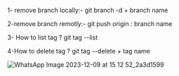 1- remove branch locally:-
git branch -d + branch name

2-remove branch remotly:-
git push origin : branch name

3- How to list tag ?
git tag --list

4-How to delete tag ?
git tag --delete + tag name

![WhatsApp Image 2023-12-09 at 15 12 52_2a3d1599](https://github.com/user-attachments/assets/2a075c6f-fea9-4fa6-a423-5eaad3fb6d0a)


